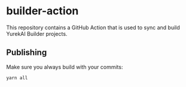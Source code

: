 # builder-action

This repository contains a GitHub Action that is used to sync and build YurekAI Builder projects.

## Publishing

Make sure you always build with your commits:

    yarn all
